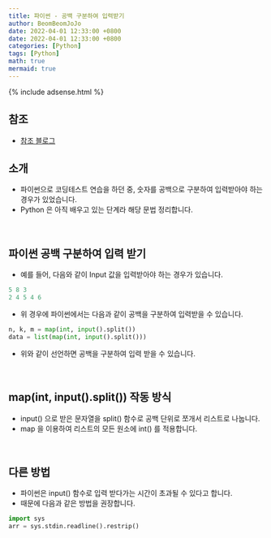 ```yaml
---
title: 파이썬 - 공백 구분하여 입력받기
author: BeomBeomJoJo
date: 2022-04-01 12:33:00 +0800
date: 2022-04-01 12:33:00 +0800
categories: [Python]
tags: [Python]
math: true
mermaid: true
---
```


{% include adsense.html %}

## **참조**
* [참조 블로그](https://choichumji.tistory.com/64)

## **소개**
* 파이썬으로 코딩테스트 연습을 하던 중, 숫자를 공백으로 구분하여 입력받아야 하는 경우가 있었습니다.
* Python 은 아직 배우고 있는 단계라 해당 문법 정리합니다.

<br/>

## **파이썬 공백 구분하여 입력 받기**
* 예를 들어, 다음와 같이 Input 값을 입력받아야 하는 경우가 있습니다.

```python
5 8 3
2 4 5 4 6
```

* 위 경우에 파이썬에서는 다음과 같이 공백을 구분하여 입력받을 수 있습니다.

```python
n, k, m = map(int, input().split())
data = list(map(int, input().split()))
```

* 위와 같이 선언하면 공백을 구분하여 입력 받을 수 있습니다.

<br/>

## **map(int, input().split()) 작동 방식**
* input() 으로 받은 문자열을 split() 함수로 공백 단위로 쪼개서 리스트로 나눕니다.
* map 을 이용하여 리스트의 모든 원소에 int() 를 적용합니다.

<br/>

## **다른 방법**
* 파이썬은 input() 함수로 입력 받다가는 시간이 초과될 수 있다고 합니다.
* 때문에 다음과 같은 방법을 권장합니다.

```python
import sys
arr = sys.stdin.readline().restrip()
```
